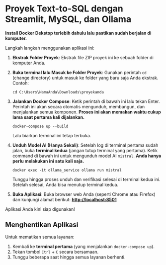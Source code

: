 # Proyek Text-to-SQL dengan Streamlit, MySQL, dan Ollama

**Install Docker Dekstop terlebih dahulu lalu pastikan sudah berjalan di komputer.**

Langkah langkah menggunakan aplikasi ini:
1.  **Ekstrak Folder Proyek**: Ekstrak file ZIP proyek ini ke sebuah folder di komputer Anda.

2.  **Buka terminal lalu Masuk ke Folder Proyek**: Gunakan perintah `cd` (change directory) untuk masuk ke folder yang baru saja Anda ekstrak. Contoh:
    ```
    cd C:\Users\NamaAnda\Downloads\proyekanda
    ```

3.  **Jalankan Docker Compose**: Ketik perintah di bawah ini lalu tekan Enter. Perintah ini akan secara otomatis mengunduh, membangun, dan menjalankan semua komponen.
    **Proses ini akan memakan waktu cukup lama saat pertama kali dijalankan.**
    ```
    docker-compose up --build
    ```
    Lalu biarkan terminal ini tetap terbuka.

4.  **Unduh Model AI (Hanya Sekali)**: Setelah log di terminal pertama sudah jalan, buka **terminal kedua** (jangan tutup terminal yang pertama). Ketik command di bawah ini untuk mengunduh model AI `mistral`.
    **Anda hanya perlu melakukan ini satu kali saja.**
    ```
    docker exec -it ollama_service ollama run mistral
    ```
    
    Tunggu hingga proses unduh dan verifikasi selesai di terminal kedua ini. Setelah selesai, Anda bisa menutup terminal kedua.
5.  **Buka Aplikasi**: Buka browser web Anda (seperti Chrome atau Firefox) dan kunjungi alamat berikut:
    [**http://localhost:8501**](http://localhost:8501)

Aplikasi Anda kini siap digunakan!

## Menghentikan Aplikasi
Untuk mematikan semua layanan:

1.  Kembali ke **terminal pertama** (yang menjalankan `docker-compose up`).
2.  Tekan tombol `Ctrl` + `C` secara bersamaan.
3.  Tunggu beberapa saat hingga semua layanan berhenti.